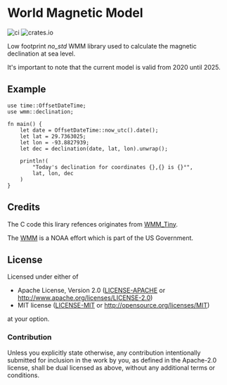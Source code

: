 # World Magnetic Model

![ci](https://github.com/sevenseas-io/wmm/workflows/ci/badge.svg)
![crates.io](https://img.shields.io/crates/v/wmm.svg)

Low footprint *no_std* WMM library used to calculate the magnetic declination at sea level.

It's important to note that the current model is valid from 2020 until 2025.

## Example

```
use time::OffsetDateTime;
use wmm::declination;

fn main() {
    let date = OffsetDateTime::now_utc().date();
    let lat = 29.7363025;
    let lon = -93.8827939;
    let dec = declination(date, lat, lon).unwrap();

    println!(
        "Today's declination for coordinates {},{} is {}°",
        lat, lon, dec
    )
}
```

## Credits

The C code this lirary refences originates from [WMM_Tiny](https://github.com/miniwinwm/WMM_Tiny).

The [WMM](https://www.ngdc.noaa.gov/geomag/WMM/) is a NOAA effort which is part of the US Government.

## License

Licensed under either of

- Apache License, Version 2.0 ([LICENSE-APACHE](LICENSE-APACHE) or
  http://www.apache.org/licenses/LICENSE-2.0)
- MIT license ([LICENSE-MIT](LICENSE-MIT) or http://opensource.org/licenses/MIT)

at your option.

### Contribution

Unless you explicitly state otherwise, any contribution intentionally submitted
for inclusion in the work by you, as defined in the Apache-2.0 license, shall be
dual licensed as above, without any additional terms or conditions.
